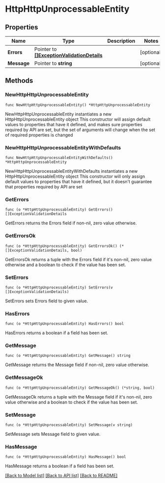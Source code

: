 # HttpHttpUnprocessableEntity

## Properties

Name | Type | Description | Notes
------------ | ------------- | ------------- | -------------
**Errors** | Pointer to [**[]ExceptionValidationDetails**](ExceptionValidationDetails.md) |  | [optional] 
**Message** | Pointer to **string** |  | [optional] 

## Methods

### NewHttpHttpUnprocessableEntity

`func NewHttpHttpUnprocessableEntity() *HttpHttpUnprocessableEntity`

NewHttpHttpUnprocessableEntity instantiates a new HttpHttpUnprocessableEntity object
This constructor will assign default values to properties that have it defined,
and makes sure properties required by API are set, but the set of arguments
will change when the set of required properties is changed

### NewHttpHttpUnprocessableEntityWithDefaults

`func NewHttpHttpUnprocessableEntityWithDefaults() *HttpHttpUnprocessableEntity`

NewHttpHttpUnprocessableEntityWithDefaults instantiates a new HttpHttpUnprocessableEntity object
This constructor will only assign default values to properties that have it defined,
but it doesn't guarantee that properties required by API are set

### GetErrors

`func (o *HttpHttpUnprocessableEntity) GetErrors() []ExceptionValidationDetails`

GetErrors returns the Errors field if non-nil, zero value otherwise.

### GetErrorsOk

`func (o *HttpHttpUnprocessableEntity) GetErrorsOk() (*[]ExceptionValidationDetails, bool)`

GetErrorsOk returns a tuple with the Errors field if it's non-nil, zero value otherwise
and a boolean to check if the value has been set.

### SetErrors

`func (o *HttpHttpUnprocessableEntity) SetErrors(v []ExceptionValidationDetails)`

SetErrors sets Errors field to given value.

### HasErrors

`func (o *HttpHttpUnprocessableEntity) HasErrors() bool`

HasErrors returns a boolean if a field has been set.

### GetMessage

`func (o *HttpHttpUnprocessableEntity) GetMessage() string`

GetMessage returns the Message field if non-nil, zero value otherwise.

### GetMessageOk

`func (o *HttpHttpUnprocessableEntity) GetMessageOk() (*string, bool)`

GetMessageOk returns a tuple with the Message field if it's non-nil, zero value otherwise
and a boolean to check if the value has been set.

### SetMessage

`func (o *HttpHttpUnprocessableEntity) SetMessage(v string)`

SetMessage sets Message field to given value.

### HasMessage

`func (o *HttpHttpUnprocessableEntity) HasMessage() bool`

HasMessage returns a boolean if a field has been set.


[[Back to Model list]](../README.md#documentation-for-models) [[Back to API list]](../README.md#documentation-for-api-endpoints) [[Back to README]](../README.md)


